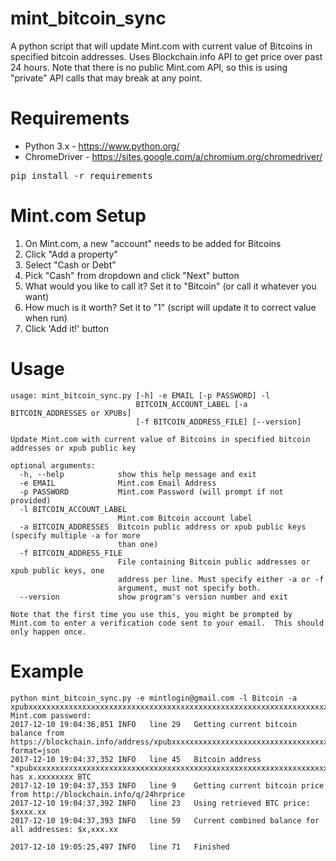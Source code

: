 # mint_bitcoin_sync
A python script that will update Mint.com with current value of Bitcoins in specified bitcoin addresses. Uses
Blockchain.info API to get price over past 24 hours. Note that there is no public Mint.com API, so this is using
"private" API calls that may break at any point.

# Requirements
* Python 3.x - https://www.python.org/
* ChromeDriver - https://sites.google.com/a/chromium.org/chromedriver/
<pre>
pip install -r requirements
</pre>

# Mint.com Setup
1. On Mint.com, a new "account" needs to be added for Bitcoins
2. Click "Add a property"
3. Select "Cash or Debt"
4. Pick "Cash" from dropdown and click "Next" button
5. What would you like to call it? Set it to "Bitcoin" (or call it whatever you want)
6. How much is it worth? Set it to "1" (script will update it to correct value when run)
7. Click 'Add it!' button

# Usage
```
usage: mint_bitcoin_sync.py [-h] -e EMAIL [-p PASSWORD] -l
                            BITCOIN_ACCOUNT_LABEL [-a BITCOIN_ADDRESSES or XPUBs]
                            [-f BITCOIN_ADDRESS_FILE] [--version]

Update Mint.com with current value of Bitcoins in specified bitcoin addresses or xpub public key

optional arguments:
  -h, --help            show this help message and exit
  -e EMAIL              Mint.com Email Address
  -p PASSWORD           Mint.com Password (will prompt if not provided)
  -l BITCOIN_ACCOUNT_LABEL
                        Mint.com Bitcoin account label
  -a BITCOIN_ADDRESSES  Bitcoin public address or xpub public keys (specify multiple -a for more
                        than one)
  -f BITCOIN_ADDRESS_FILE
                        File containing Bitcoin public addresses or xpub public keys, one
                        address per line. Must specify either -a or -f 
                        argument, must not specify both.
  --version             show program's version number and exit
  
Note that the first time you use this, you might be prompted by Mint.com to enter a verification code sent to your email.  This should only happen once.

```
# Example
```
python mint_bitcoin_sync.py -e mintlogin@gmail.com -l Bitcoin -a xpubxxxxxxxxxxxxxxxxxxxxxxxxxxxxxxxxxxxxxxxxxxxxxxxxxxxxxxxxxxxxxxxxxxxxxxxxxxxxxxxxxxxxxxxxxxxxxxxxxxxxxxxxxxx
Mint.com password: 
2017-12-10 19:04:36,851 INFO   line 29   Getting current bitcoin balance from https://blockchain.info/address/xpubxxxxxxxxxxxxxxxxxxxxxxxxxxxxxxxxxxxxxxxxxxxxxxxxxxxxxxxxxxxxxxxxxxxxxxxxxxxxxxxxxxxxxxxxxxxxxxxxxxxxxxxxxxx?format=json
2017-12-10 19:04:37,352 INFO   line 45   Bitcoin address "xpubxxxxxxxxxxxxxxxxxxxxxxxxxxxxxxxxxxxxxxxxxxxxxxxxxxxxxxxxxxxxxxxxxxxxxxxxxxxxxxxxxxxxxxxxxxxxxxxxxxxxxxxxxxx" has x.xxxxxxxx BTC
2017-12-10 19:04:37,353 INFO   line 9    Getting current bitcoin price from http://blockchain.info/q/24hrprice
2017-12-10 19:04:37,392 INFO   line 23   Using retrieved BTC price: $xxxx.xx
2017-12-10 19:04:37,393 INFO   line 59   Current combined balance for all addresses: $x,xxx.xx

2017-12-10 19:05:25,497 INFO   line 71   Finished
```
